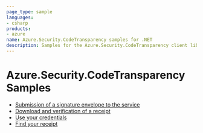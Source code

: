 ```yaml
---
page_type: sample
languages:
- csharp
products:
- azure
name: Azure.Security.CodeTransparency samples for .NET
description: Samples for the Azure.Security.CodeTransparency client library.
---
```


# Azure.Security.CodeTransparency Samples

- [Submission of a signature envelope to the service](https://github.com/Azure/azure-sdk-for-net/blob/main/sdk/confidentialledger/Azure.Security.CodeTransparency/samples/Sample1_HelloWorld.md)
- [Download and verification of a receipt](https://github.com/Azure/azure-sdk-for-net/blob/main/sdk/confidentialledger/Azure.Security.CodeTransparency/samples/Sample2_ReceiptDownloadVerification.md)
- [Use your credentials](https://github.com/Azure/azure-sdk-for-net/blob/main/sdk/confidentialledger/Azure.Security.CodeTransparency/samples/Sample3_UseYourCredentials.md)
- [Find your receipt](https://github.com/Azure/azure-sdk-for-net/blob/main/sdk/confidentialledger/Azure.Security.CodeTransparency/samples/Sample4_FindYourReceipt.md)

